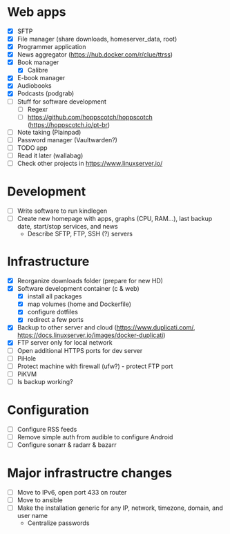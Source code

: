 # Web apps

- [X] SFTP
- [X] File manager (share downloads, homeserver\_data, root)
- [X] Programmer application
- [X] News aggregator (https://hub.docker.com/r/clue/ttrss)
- [X] Book manager
  - [X] Calibre
- [X] E-book manager
- [X] Audiobooks
- [X] Podcasts (podgrab)
- [ ] Stuff for software development
    - [ ] Regexr
    - [ ] https://github.com/hoppscotch/hoppscotch (https://hoppscotch.io/pt-br)
- [ ] Note taking (Plainpad)
- [ ] Password manager (Vaultwarden?)
- [ ] TODO app
- [ ] Read it later (wallabag)
- [ ] Check other projects in https://www.linuxserver.io/

# Development

- [ ] Write software to run kindlegen
- [ ] Create new homepage with apps, graphs (CPU, RAM...), last backup date, start/stop services, and news
  - Describe SFTP, FTP, SSH (?) servers

# Infrastructure

- [X] Reorganize downloads folder (prepare for new HD)
- [X] Software development container (c & web)
  - [X] install all packages
  - [X] map volumes (home and Dockerfile)
  - [X] configure dotfiles
  - [X] redirect a few ports
- [X] Backup to other server and cloud (https://www.duplicati.com/, https://docs.linuxserver.io/images/docker-duplicati)
- [X] FTP server only for local network
- [ ] Open additional HTTPS ports for dev server
- [ ] PiHole
- [ ] Protect machine with firewall (ufw?) - protect FTP port
- [ ] PiKVM
- [ ] Is backup working?

# Configuration

- [ ] Configure RSS feeds
- [ ] Remove simple auth from audible to configure Android
- [ ] Configure sonarr & radarr & bazarr

# Major infrastructre changes

- [ ] Move to IPv6, open port 433 on router
- [ ] Move to ansible
- [ ] Make the installation generic for any IP, network, timezone, domain, and user name
  - Centralize passwords
